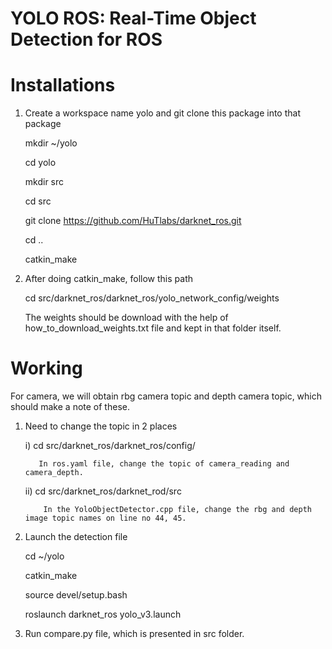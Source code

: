 # YOLO ROS: Real-Time Object Detection for ROS

# Installations

1) Create a workspace name yolo and git clone this package into that package

   mkdir ~/yolo

   cd yolo

   mkdir src

   cd src

   git clone https://github.com/HuTlabs/darknet_ros.git

   cd ..

   catkin_make

2) After doing catkin_make, follow this path 

   cd src/darknet_ros/darknet_ros/yolo_network_config/weights
   
   The weights should be download with the help of how_to_download_weights.txt file and kept in that folder itself.
   
# Working

For camera, we will obtain rbg camera topic and depth camera topic, which should make a note of these.

1) Need to change the topic in 2 places

   i) cd src/darknet_ros/darknet_ros/config/
   
          In ros.yaml file, change the topic of camera_reading and camera_depth.
   
   ii) cd src/darknet_ros/darknet_rod/src

           In the YoloObjectDetector.cpp file, change the rbg and depth image topic names on line no 44, 45.
   
2) Launch the detection file

   cd ~/yolo
   
   catkin_make
   
   source devel/setup.bash
   
   roslaunch darknet_ros yolo_v3.launch

3) Run compare.py file, which is presented in src folder.
